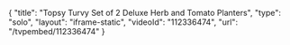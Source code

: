 {
    "title": "Topsy Turvy Set of 2 Deluxe Herb and Tomato Planters",
    "type": "solo",
    "layout": "iframe-static",
    "videoId": "112336474",
    "url": "\/tvpembed\/112336474"
}